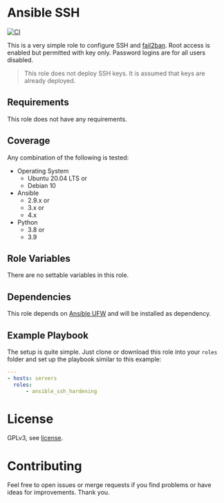 # Ansible SSH

[![CI](https://github.com/akutschi/ansible_ssh_hardening/actions/workflows/ci.yml/badge.svg)](https://github.com/akutschi/ansible_ssh_hardening/actions/workflows/ci.yml)

This is a very simple role to configure SSH and [fail2ban](https://en.wikipedia.org/wiki/Fail2ban).
Root access is enabled but permitted with key only. 
Password logins are for all users disabled.

> This role does not deploy SSH keys. It is assumed that keys are already deployed.

## Requirements

This role does not have any requirements.

## Coverage

Any combination of the following is tested:

- Operating System
  - Ubuntu 20.04 LTS or
  - Debian 10
- Ansible
  - 2.9.x or
  - 3.x or
  - 4.x 
- Python
  - 3.8 or
  - 3.9

## Role Variables

There are no settable variables in this role.

## Dependencies

This role depends on [Ansible UFW](https://github.com/akutschi/ansible_ufw) and will be installed as dependency. 

## Example Playbook

The setup is quite simple.
Just clone or download this role into your `roles` folder and set up the playbook similar to this example:

```yml
---
- hosts: servers
  roles:
      - ansible_ssh_hardening
```

# License

GPLv3, see [license](./LICENSE).

# Contributing

Feel free to open issues or merge requests if you find problems or have ideas for improvements. Thank you.
